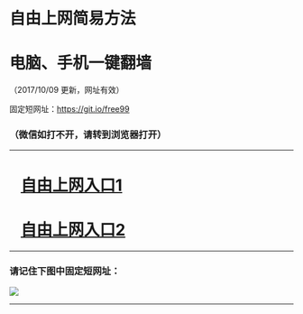 ﻿# 自由上网简易方法

# 电脑、手机一键翻墙

（2017/10/09 更新，网址有效）

固定短网址：https://git.io/free99

### （微信如打不开，请转到浏览器打开）


***





# &nbsp;&nbsp; <a href="http://ft2373225066.fwq-tz-1001.info/fwqtz01.html?t=10090011426 " target="_blank">自由上网入口1</a>
# &nbsp;&nbsp; <a href="http://ft2664326528.fwq-tz-1002.info/fwqtz02.html?t=100900131129 " target="_blank">自由上网入口2</a>
***

### 请记住下图中固定短网址：

<img src="https://s3-us-west-2.amazonaws.com/fwq-1001/yjfq-20170905okok.png" /> 


***

